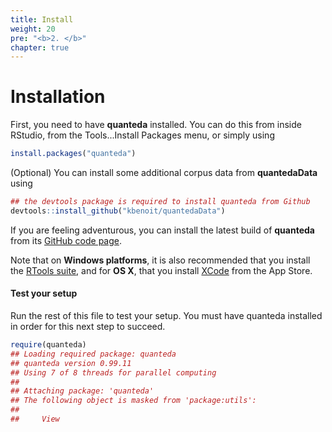 ```yaml
---
title: Install
weight: 20
pre: "<b>2. </b>"
chapter: true
---
```



# Installation

First, you need to have **quanteda** installed.  You can do this from inside RStudio, from the Tools...Install Packages menu, or simply using

```r
install.packages("quanteda")
```

(Optional) You can install some additional corpus data from **quantedaData** using


```r
## the devtools package is required to install quanteda from Github
devtools::install_github("kbenoit/quantedaData")
```

If you are feeling adventurous, you can install the latest build of **quanteda** from its [GitHub code page](https://github.com/kbenoit/quanteda).

Note that on **Windows platforms**, it is also recommended that you install the [RTools suite](https://cran.r-project.org/bin/windows/Rtools/), and for **OS X**, that you install [XCode](https://itunes.apple.com/gb/app/xcode/id497799835?mt=12) from the App Store.


#### Test your setup

Run the rest of this file to test your setup.  You must have quanteda installed in order for this next step to succeed.

```r
require(quanteda)
## Loading required package: quanteda
## quanteda version 0.99.11
## Using 7 of 8 threads for parallel computing
## 
## Attaching package: 'quanteda'
## The following object is masked from 'package:utils':
## 
##     View
```







